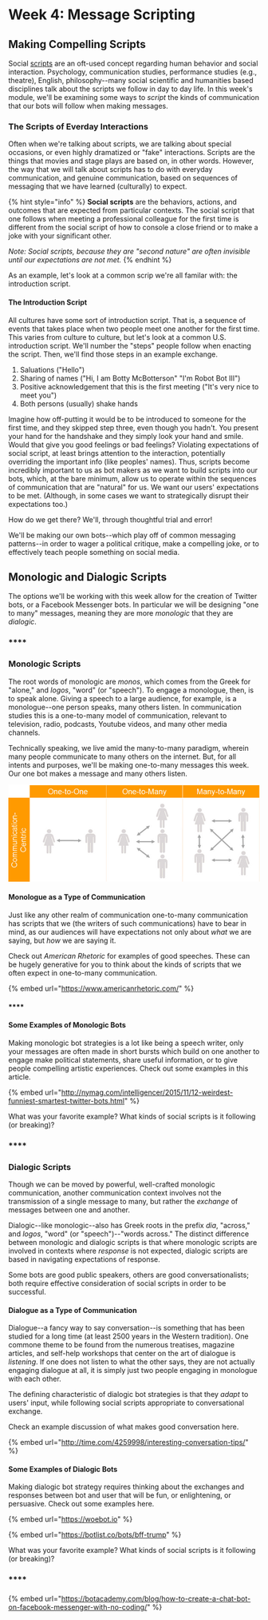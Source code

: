 # Week 4: Message Scripting

## Making Compelling Scripts

Social [scripts](https://en.wikipedia.org/wiki/Script_theory) are an oft-used concept regarding human behavior and social interaction. Psychology, communication studies, performance studies \(e.g., theatre\), English, philosophy--many social scientific and humanities based disciplines talk about the scripts we follow in day to day life. In this week's module, we'll be examining some ways to _script_ the kinds of communication that our bots will follow when making messages. 



### The Scripts of Everday Interactions

Often when we're talking about scripts, we are talking about special occasions, or even highly dramatized or "fake" interactions. Scripts are the things that movies and stage plays are based on, in other words. However, the way that we will talk about scripts has to do with everyday communication, and genuine communication, based on sequences of messaging that we have learned \(culturally\) to expect. 

{% hint style="info" %}
**Social scripts** are the behaviors, actions, and outcomes that are expected from particular contexts. The social script that one follows when meeting a professional colleague for the first time is different from the social script of how to console a close friend or to make a joke with your significant other. 

_Note: Social scripts, because they are "second nature" are often invisible until our expectations are not met._ 
{% endhint %}

As an example, let's look at a common scrip we're all familar with: the introduction script. 

#### 

#### The Introduction Script

All cultures have some sort of introduction script. That is, a sequence of events that takes place when two people meet one another for the first time. This varies from culture to culture, but let's look at a common U.S. introduction script. We'll number the "steps" people follow when enacting the script. Then, we'll find those steps in an example exchange. 

1. Saluations \("Hello"\)
2. Sharing of names \("Hi, I am Botty McBotterson" "I'm Robot Bot III"\) 
3. Positive acknowledgement that this is the first meeting \("It's very nice to meet you"\) 
4. Both persons \(usually\) shake hands 

Imagine how off-putting it would be to be introduced to someone for the first time, and they skipped step three, even though you hadn't. You present your hand for the handshake and they simply look your hand and smile. Would that give you good feelings or bad feelings? Violating expectations of social script, at least brings attention to the interaction, potentially overriding the important info \(like peoples' names\). Thus, scripts become incredibly important to us as bot makers as we want to build scripts into our bots, which, at the bare minimum, allow us to operate within the sequences of communication that are "natural" for us. We want our users' expectations to be met. \(Although, in some cases we want to strategically disrupt their expectations too.\) 

How do we get there? We'll, through thoughtful trial and error! 

We'll be making our own bots--which play off of common messaging patterns--in order to wager a political critique, make a compelling joke, or to effectively teach people something on social media. 

## Monologic and Dialogic Scripts

The options we'll be working with this week allow for the creation of Twitter bots, or a Facebook Messenger bots. In particular we will be designing "one to many" messages, meaning they are more _monologic_ that they are _dialogic_. 

### \*\*\*\*

### **Monologic Scripts**

The root words of monologic are _monos_, which comes from the Greek for "alone," and _logos_, "word" \(or "speech"\). To engage a monologue, then, is to speak alone. Giving a speech to a large audience, for example, is a monologue--one person speaks, many others listen. In communication studies this is a one-to-many model of communication, relevant to television, radio, podcasts, Youtube videos, and many other media channels. 

Technically speaking, we live amid the many-to-many paradigm, wherein many people communicate to many others on the internet. But, for all intents and purposes, we'll be making one-to-many messages this week. Our one bot makes a message and many others listen. 

![Communication Matrix -- Oscar Berg](../../../.gitbook/assets/5237843410_1e18123555_b.jpg)

#### 

#### Monologue as a Type of Communication

Just like any other realm of communication one-to-many communication has scripts that we \(the writers of such communications\) have to bear in mind, as our audiences will have expectations not only about _what_ we are saying, but _how_ we are saying it. 

Check out _American Rhetoric_ for examples of good speeches. These can be hugely generative for you to think about the kinds of scripts that we often expect in one-to-many communication. 

{% embed url="https://www.americanrhetoric.com/" %}

#### \*\*\*\*

#### **Some Examples of Monologic Bots**

Making monologic bot strategies is a lot like being a speech writer, only your messages are often made in short bursts which build on one another to engage make political statements, share useful information, or to give people compelling artistic experiences. Check out some examples in this article. 

{% embed url="http://nymag.com/intelligencer/2015/11/12-weirdest-funniest-smartest-twitter-bots.html" %}

What was your favorite example? What kinds of social scripts is it following \(or breaking\)? 

### \*\*\*\*

### **Dialogic Scripts**

Though we can be moved by powerful, well-crafted monologic communication, another communication context involves not the transmission of a single message to many, but rather the _exchange_ of messages between one and another. 

Dialogic--like monologic--also has Greek roots in the prefix _dia_, "across," and _logos_, "word" \(or "speech"\)--"words across." The distinct difference between monologic and dialogic scripts is that where monologic scripts are involved in contexts where _response_ is not expected, dialogic scripts are based in navigating expectations of response. 

Some bots are good public speakers, others are good conversationalists; both require effective consideration of social scripts in order to be successful. 



#### Dialogue as a Type of Communication 

Dialogue--a fancy way to say conversation--is something that has been studied for a long time \(at least 2500 years in the Western tradition\). One commone theme to be found from the numerous treatises, magazine articles, and self-help workshops that center on the art of dialogue is _listening_. If one does not listen to what the other says, they are not actually engaging dialogue at all, it is simply just two people engaging in monologue with each other. 

The defining characteristic of dialogic bot strategies is that they _adapt_ to users' input, while following social scripts appropriate to conversational exchange. 

Check an example discussion of what makes good conversation here. 

{% embed url="http://time.com/4259998/interesting-conversation-tips/" %}

#### 

#### Some Examples of Dialogic Bots

Making dialogic bot strategy requires thinking about the exchanges and responses between bot and user that will be fun, or enlightening, or persuasive. Check out some examples here. 

{% embed url="https://woebot.io" %}

{% embed url="https://botlist.co/bots/bff-trump" %}

What was your favorite example? What kinds of social scripts is it following \(or breaking\)? 

### \*\*\*\*

#### 

{% embed url="https://botacademy.com/blog/how-to-create-a-chat-bot-on-facebook-messenger-with-no-coding/" %}

